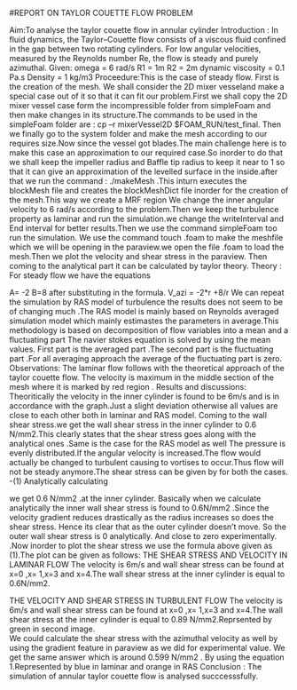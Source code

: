 #REPORT ON TAYLOR COUETTE FLOW PROBLEM
 
 Aim:To analyse the taylor couette flow in annular cylinder
Introduction : In fluid dynamics, the Taylor–Couette flow consists of a viscous fluid confined in the gap between two rotating cylinders. For low angular velocities, measured by the Reynolds number Re, the flow is steady and purely azimuthal.
Given:  omega = 6 rad/s R1 = 1m   R2 = 2m  dynamic viscosity = 0.1 Pa.s  Density = 1 kg/m3
Proceedure:This is the case of steady flow. First is the creation of the mesh. We shall consider the 2D mixer vesseland make a special case out of it so that it can  fit our problem.First we shall copy the 2D mixer vessel case form the incompressible folder from simpleFoam and then make changes in its structure.The commands to be used  in the simpleFoam folder are : cp –r  mixerVessel2D  $FOAM_RUN/test_final.
Then we finally go to the system folder and make the mesh according to our requires size.Now since the vessel got blades.The main challenge here is to make this case an approximation to our required case.So  inorder to do that we shall keep the impeller radius and Baffle tip radius to keep it near to 1 so that it can give an approximation of the levelled surface in the inside.after that we run the command  : ./makeMesh .This inturn executes the blockMesh file and creates the blockMeshDict file inorder for the creation of the mesh.This way we create a MRF region We change the  inner angular velocity to 6 rad/s according to the problem.Then we keep the turbulence property as laminar and run the simulation.we change the writeInterval and End interval for better results.Then we use the command simpleFoam too run the simulation.
We use the command touch .foam to make the meshfile which we will be opening in the paraview.we open the file .foam to load the mesh.Then we plot the velocity and shear stress in the paraview. Then coming to the analytical part it can be calculated by taylor theory.
Theory : For steady flow we have the equations
 
A= -2  B=8  after substituting in the formula.
V_azi = -2*r +8/r
We can repeat the simulation by RAS model of turbulence the results does not seem to be of changing much .The RAS model is mainly based on Reynolds averaged simulation model which mainly estimastes the parameters in average.This methodology is based  on decomposition of flow variables into a mean and a fluctuating part The navier stokes equation is solved by using the mean values. 
 First part is the averaged part .The second part is the fluctuating part .For all averaging approach the average of the fluctuating part is zero.
Observations:
The laminar flow follows with the theoretical approach of the taylor couette flow.
The velocity is maximum in the middle section of the mesh where it is marked by red region .
 Results and discussions:
Theoritically the velocity in the inner cylinder is found to be 6m/s and is in accordance with the graph.Just a slight deviation otherwise all values are close to each other both in laminar and RAS model.
Coming to the wall shear stress.we get the wall shear stress in the inner cylinder to 0.6 N/mm2.This clearly states that the shear stress goes along with the analytical ones .Same is the case for the RAS model as well 
The pressure is evenly distributed.If the angular velocity is increased.The flow would actually be changed to turbulent causing to vortises to occur.Thus flow will not be steady anymore.The shear stress can  be given by  for both the cases.
    -(1)
Analytically calculating
   
we get  0.6 N/mm2   .at the inner cylinder.
Basically when we calculate analytically the inner wall shear stress is found to 0.6N/mm2 .Since the velocity gradient reduces drastically as the radius increases so does the shear stress. Hence its clear that as the outer cylinder doesn’t move. So the outer wall shear stress is 0 analytically. And close to zero experimentally.
.Now inorder to plot the shear stress we use the formula above  given as (1).The plot can  be given  as follows:
THE SHEAR STRESS AND  VELOCITY IN LAMINAR FLOW
The velocity is 6m/s and wall shear stress can be found at x=0 ,x= 1,x=3 and x=4.The wall shear stress at the inner cylinder is equal to 0.6N/mm2.
   
THE VELOCITY AND SHEAR STRESS IN TURBULENT  FLOW
The velocity is 6m/s and wall shear stress can be found at x=0  ,x= 1,x=3 and x=4.The wall shear stress at the inner cylinder is equal to 0.89 N/mm2.Reprsented by green in second image.   
We could calculate the  shear stress with the azimuthal velocity as well by using the gradient feature in paraview as we did for experimental value.  We get the same answer  which is around 0.599 N/mm2 . By using the equation 1.Represented by blue in laminar and orange in RAS
Conclusion :
The simulation of annular taylor couette flow is analysed succcesssfully.
